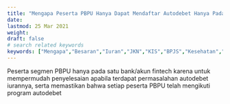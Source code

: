 ```yaml
---
title: "Mengapa Peserta PBPU Hanya Dapat Mendaftar Autodebet Hanya Pada Satu Bank/Akun Fintech Saja?"
date: 
lastmod: 25 Mar 2021
weight: 
draft: false
# search related keywords
keywords: ["Mengapa","Besaran","Iuran","JKN","KIS","BPJS","Kesehatan","Disesuaikan","Kenaikan"]
---
```


Peserta segmen PBPU hanya pada satu bank/akun fintech karena untuk mempermudah penyelesaian apabila terdapat permasalahan autodebet iurannya, serta memastikan bahwa setiap peserta PBPU telah mengikuti program autodebet
